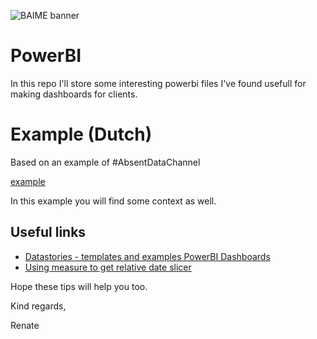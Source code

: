 ![BAIME banner](https://user-images.githubusercontent.com/47600826/73174265-9c3c5e80-4107-11ea-858b-c2c9f5304729.png)

# PowerBI

In this repo I'll store some interesting powerbi files I've found usefull for making dashboards for clients. 

# Example (Dutch)
Based on an example of #AbsentDataChannel

[example](https://baime.nl/data-science-in-power-bi/)

In this example you will find some context as well. 

## Useful links
- [Datastories - templates and examples PowerBI Dashboards](https://community.powerbi.com/t5/Data-Stories-Gallery/bd-p/DataStoriesGallery)
- [Using measure to get relative date slicer](https://community.powerbi.com/t5/Desktop/Using-relative-date-slicer-to-get-last-3-full-weeks/td-p/517420)

Hope these tips will help you too. 

Kind regards, 

Renate
